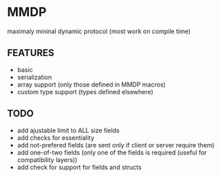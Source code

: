 # MMDP
maximaly mininal dynamic protocol
(most work on compile time)
## FEATURES
- basic
- serialization 
- array support (only those defined in MMDP macros)
- custom type support (types defined elsewhere)
## TODO
- add ajustable limit to ALL size fields 
- add checks for essentiality
- add not-prefered fields (are sent only if client or server require them)
- add one-of-two fields (only one of the fields is required (useful for compatibility layers))
- add check for support for fields and structs



